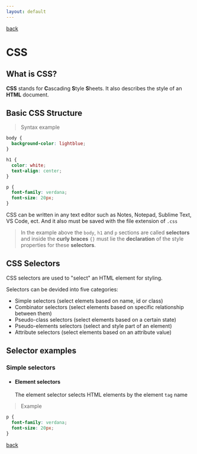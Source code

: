 ```yaml
---
layout: default
---
```


[back](./codes_page.html)

# CSS
## What is CSS?
**CSS** stands for **C**ascading **S**tyle **S**heets. It also describes the style of an **HTML** document.

## Basic CSS Structure
> Syntax example
```css
body {
  background-color: lightblue;
}

h1 {
  color: white;
  text-align: center;
}

p {
  font-family: verdana;
  font-size: 20px;
}
```

CSS can be written in any text editor such as Notes, Notepad, Sublime Text, VS Code, ect. And it also must be saved with the file extension of `.css`
> In the example above the `body`, `h1` and `p` sections are called **selectors** and inside the **curly braces** `{}` must lie the **declaration** of the style properties for these **selectors**.

## CSS Selectors
  
CSS selectors are used to "select" an HTML element for styling.

Selectors can be devided into five categories:
  - Simple selectors (select elemets based on name, id or class)
  - Combinator selectors (select elements based on specific relationship between them)
  - Pseudo-class selectors (select elements based on a certain state)
  - Pseudo-elements selectors (select and style part of an element)
  - Attribute selectors (select elements based on an attribute value)

## Selector examples

### Simple selectors
  - #### Element selectors
    The element selector selects HTML elements by the element `tag` name
> Example
```css
p {
  font-family: verdana;
  font-size: 20px;
}
```

[back](./codes_page.html)
